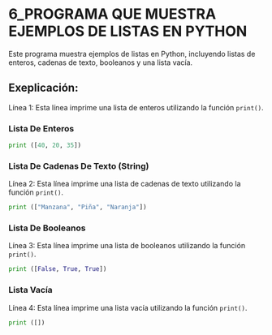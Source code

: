 # 6_PROGRAMA QUE MUESTRA EJEMPLOS DE LISTAS EN PYTHON
Este programa muestra ejemplos de listas en Python, incluyendo listas de enteros, cadenas de texto, booleanos y una lista vacía.

##  Exeplicación: 
Línea 1: Esta línea imprime una lista de enteros utilizando la función `print()`.

### Lista De Enteros
```python
print ([40, 20, 35])
```
### Lista De Cadenas De Texto (String) 
Línea 2: Esta línea imprime una lista de cadenas de texto utilizando la función `print()`.

```python
print (["Manzana", "Piña", "Naranja"])
```
### Lista De Booleanos
Línea 3: Esta línea imprime una lista de booleanos utilizando la función `print()`.

```python
print ([False, True, True])
```
### Lista Vacía
Línea 4: Esta línea imprime una lista vacía utilizando la función `print()`.

```python
print ([])
```
